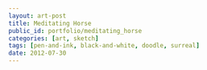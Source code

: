 ```yaml
---
layout: art-post
title: Meditating Horse
public_id: portfolio/meditating_horse
categories: [art, sketch]
tags: [pen-and-ink, black-and-white, doodle, surreal]
date: 2012-07-30
---
```

